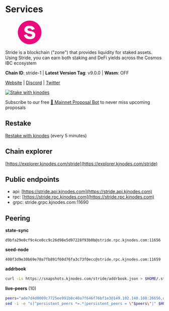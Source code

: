 # Services

<figure><img src="https://raw.githubusercontent.com/kj89/cosmos-images/main/logos/stride.png" alt=""><figcaption></figcaption></figure>

Stride is a blockchain ("zone") that provides liquidity for staked assets.  Using Stride, you can earn both staking and DeFi yields across the Cosmos IBC ecosystem

**Chain ID**: stride-1 | **Latest Version Tag**: v9.0.0 | **Wasm**: OFF

[Website](https://stride.zone) | [Discord](https://discord.gg/mzQZ8dAE7u) | [Twitter](https://twitter.com/stride_zone)

[![Stake with kjnodes](https://i.ibb.co/cr44Q8j/button-stake-with-kjnodes.png)](https://restake.app/stride/stridevaloper1j8gkhtllnp252l6g6zwzea30e7pvzqttr9768n)

Subscribe to our free [🤖 Mainnet Proposal Bot](https://t.me/kjnodes_proposal_bot) to never miss upcoming proposals

## Restake

[Restake with kjnodes](https://restake.app/stride/stridevaloper1j8gkhtllnp252l6g6zwzea30e7pvzqttr9768n) (every 5 minutes)
## Chain explorer
[https://explorer.kjnodes.com/stride](https://explorer.kjnodes.com/stride)

## Public endpoints

* api: [https://stride.api.kjnodes.com](https://stride.api.kjnodes.com)
* rpc: [https://stride.rpc.kjnodes.com](https://stride.rpc.kjnodes.com)
* grpc: stride.grpc.kjnodes.com:11690

## Peering

**state-sync**

```text
d9bfa29e0cf9c4ce0cc9c26d98e5d97228f93b0b@stride.rpc.kjnodes.com:11656
```

**seed-node**

```text
400f3d9e30b69e78a7fb891f60d76fa3c73f0ecc@stride.rpc.kjnodes.com:11659
```

**addrbook**
```bash
curl -Ls https://snapshots.kjnodes.com/stride/addrbook.json > $HOME/.stride/config/addrbook.json
```

**live-peers** (10)
```bash
peers="ade7d4d0009c7725ee991b8c40a7f646f76bf1e3@149.102.140.108:26656,d9bfa29e0cf9c4ce0cc9c26d98e5d97228f93b0b@65.109.88.38:11656,166da4de977381ea8853986be11dbb470d9dc2ba@149.202.72.186:26639,44e797771bff124693e63a8ec331d42873cf2ae2@95.217.202.49:35656,a206a5ff59132c3f771735dec337432e6cfb2f7c@15.235.53.45:2062,d36ac7580cc8907a00b0add8c3b047caea6df4ed@107.155.67.202:26636,6831d67983cf5ebcb44da01737ccd6ccbd15c08e@193.70.47.90:12256,c948379b649bc6609557dd74f5a4e70716f100ea@51.210.240.201:10456,ea6a7b2f366bc343f0670f1673fd86001dd08eb0@65.108.122.246:26636,3505b1ece40f94cab8f80cfe31f5106c028ccd05@185.193.17.40:12256"
sed -i -e "s|^persistent_peers *=.*|persistent_peers = \"$peers\"|" $HOME/.stride/config/config.toml
```
